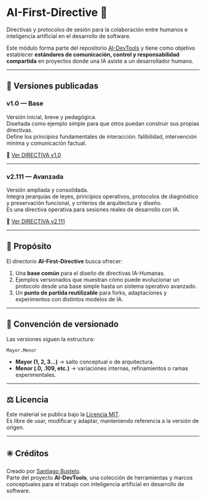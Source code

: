 # AI-First-Directive 🧭

Directivas y protocolos de sesión para la colaboración entre humanos e inteligencia artificial en el desarrollo de software.

Este módulo forma parte del repositorio [AI-DevTools](../README.md) y tiene como objetivo establecer **estándares de comunicación, control y responsabilidad compartida** en proyectos donde una IA asiste a un desarrollador humano.

---

## 📘 Versiones publicadas

### **v1.0 — Base**
Versión inicial, breve y pedagógica.  
Diseñada como ejemplo simple para que otros puedan construir sus propias directivas.  
Define los principios fundamentales de interacción: falibilidad, intervención mínima y comunicación factual.  

🔗 [Ver DIRECTIVA v1.0](./DIRECTIVA_v1.0.md)

---

### **v2.111 — Avanzada**
Versión ampliada y consolidada.  
Integra jerarquías de leyes, principios operativos, protocolos de diagnóstico y preservación funcional, y criterios de arquitectura y diseño.  
Es una directiva operativa para sesiones reales de desarrollo con IA.  

🔗 [Ver DIRECTIVA v2.111](./DIRECTIVA_v2.111.md)

---

## 🧩 Propósito

El directorio **AI-First-Directive** busca ofrecer:

1. Una **base común** para el diseño de directivas IA-Humanas.  
2. Ejemplos versionados que muestran cómo puede evolucionar un protocolo desde una base simple hasta un sistema operativo avanzado.  
3. Un **punto de partida reutilizable** para forks, adaptaciones y experimentos con distintos modelos de IA.

---

## 📅 Convención de versionado

Las versiones siguen la estructura:

```
Mayor.Menor
```

- **Mayor (1, 2, 3...)** → salto conceptual o de arquitectura.  
- **Menor (.0, .109, etc.)** → variaciones internas, refinamientos o ramas experimentales.

---

## ⚖️ Licencia

Este material se publica bajo la [Licencia MIT](../LICENSE).  
Es libre de usar, modificar y adaptar, manteniendo referencia a la versión de origen.

---

## ✳️ Créditos

Creado por [Santiago Bustelo](https://www.bustelo.com.ar/).  
Parte del proyecto **AI-DevTools**, una colección de herramientas y marcos conceptuales para el trabajo con inteligencia artificial en desarrollo de software.